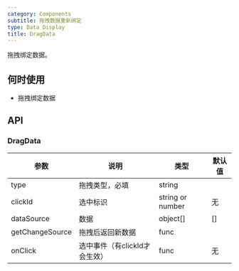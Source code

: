 ```yaml
---
category: Components
subtitle: 拖拽数据重新绑定
type: Data Display
title: DragData
---
```


拖拽绑定数据。

## 何时使用

- 拖拽绑定数据

## API

### DragData

| 参数 | 说明 | 类型 | 默认值 |
| --- | --- | --- | --- |
| type | 拖拽类型，必填| string |  |
| clickId | 选中标识 | string or number | 无 |
| dataSource | 数据| object[] | [] |
| getChangeSource | 拖拽后返回新数据 | func |  |
| onClick | 选中事件（有clickId才会生效） | func | 无 |



